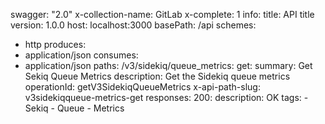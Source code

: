 swagger: "2.0"
x-collection-name: GitLab
x-complete: 1
info:
  title: API title
  version: 1.0.0
host: localhost:3000
basePath: /api
schemes:
- http
produces:
- application/json
consumes:
- application/json
paths:
  /v3/sidekiq/queue_metrics:
    get:
      summary: Get Sekiq Queue Metrics
      description: Get the Sidekiq queue metrics
      operationId: getV3SidekiqQueueMetrics
      x-api-path-slug: v3sidekiqqueue-metrics-get
      responses:
        200:
          description: OK
      tags:
      - Sekiq
      - Queue
      - Metrics